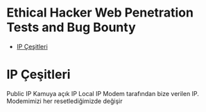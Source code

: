 # Ethical Hacker Web Penetration Tests and Bug Bounty
- [IP Çeşitleri](#IP-Çeşitleri)




# IP Çeşitleri
Public IP 
Kamuya açık IP
Local IP
Modem tarafından bize verilen IP. Modemimizi her resetlediğimizde değişir
